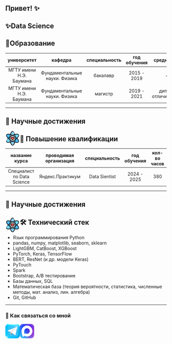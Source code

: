 ## Привет! ✨

✨Data Science
---
## 🚀Образование
|университет|кафедра|специальность|год обучения|средний балл|
|:----:|:-----:|:----:|:-----:|:-----:|
|МГТУ имени Н.Э. Баумана| Фундаментальные науки. Физика |бакалавр|2015 - 2019| 4.7 |
|МГТУ имени Н.Э. Баумана| Фундаментальные науки. Физика |магистр| 2019 - 2021 | диплом с отличием(4.94) |
---
## 🚀 Научные достижения
<img align="left" width="45px" src="nauka.png" /></a>
## 🚀 Повышение квалификации
|название курса|проводимая организация|специальность|год обучения| кол-во часов |
|:----:|:-----:|:----:|:-----:|:-----:|
|Специалист по Data Science| Яндекс.Практикум |Data Sientist |2024 - 2025| 380 |
---
## 🚀 Научные достижения
<img align="left" width="45px" src="nauka.png" /></a>
---
## 🛠 Технический стек
*   Язык программирования Python
*   pandas, numpy, matplotlib, seaborn, sklearn
*   LightGBM, CatBoost, XGBoost
*   PyTorch, Keras, TensorFlow
*   BERT, ResNet (и др. модели Keras)
*   PyTouch
*   Spark
*   Bootstrap, A/B тестирование
*   Базы данных, SQL
*   Математическая база (теория вероятности, статистика, численные методы, мат. анализ, лин. алгебра)
*   Git, GitHub
---


### 💬 Как связаться со мной 
<a href="https://t.me/mudriy_pups_100_hp"><img align="left" width="45px" src="telegram-logo.pnd" /></a>
<a href="https://max.ru/u/f9LHodD0cOJhYSH5fY88U_Zq53Vz2uo4K_VBXCMXdndFWJIcsTgzbY57lZI"><img align="left" width="45px" src="max-logo.png" /></a>

<!--
**ValentinaZubareva2906/ValentinaZubareva2906** is a ✨ _special_ ✨ repository because its `README.md` (this file) appears on your GitHub profile.

Here are some ideas to get you started:

- 🔭 I’m currently working on ...
- 🌱 I’m currently learning ...
- 👯 I’m looking to collaborate on ...
- 🤔 I’m looking for help with ...
- 💬 Ask me about ...
- 📫 How to reach me: ...
- 😄 Pronouns: ...
- ⚡ Fun fact: ...
-->
